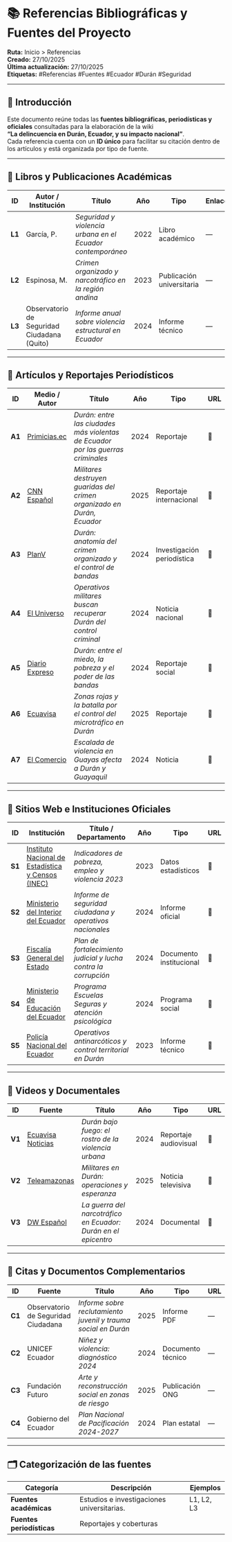 # 📚 Referencias Bibliográficas y Fuentes del Proyecto

**Ruta:** Inicio > Referencias  
**Creado:** 27/10/2025  
**Última actualización:** 27/10/2025  
**Etiquetas:** #Referencias #Fuentes #Ecuador #Durán #Seguridad  

---

## 🧾 Introducción

Este documento reúne todas las **fuentes bibliográficas, periodísticas y oficiales** consultadas para la elaboración de la wiki  
**“La delincuencia en Durán, Ecuador, y su impacto nacional”**.  
Cada referencia cuenta con un **ID único** para facilitar su citación dentro de los artículos y está organizada por tipo de fuente.

---

## 📖 Libros y Publicaciones Académicas

| ID | Autor / Institución | Título | Año | Tipo | Enlace |
|----|----------------------|---------|------|-------|--------|
| **L1** | García, P. | *Seguridad y violencia urbana en el Ecuador contemporáneo* | 2022 | Libro académico | — |
| **L2** | Espinosa, M. | *Crimen organizado y narcotráfico en la región andina* | 2023 | Publicación universitaria | — |
| **L3** | Observatorio de Seguridad Ciudadana (Quito) | *Informe anual sobre violencia estructural en Ecuador* | 2024 | Informe técnico | — |

---

## 📰 Artículos y Reportajes Periodísticos

| ID | Medio / Autor | Título | Año | Tipo | URL |
|----|----------------|--------|------|------|-----|
| **A1** | [Primicias.ec](https://www.primicias.ec/seguridad/canton-duran-guayas-ciudades-violentas-fraccionamiento-chone-killers-tasa-homicidios-92307/) | *Durán: entre las ciudades más violentas de Ecuador por las guerras criminales* | 2024 | Reportaje | 🔗 |
| **A2** | [CNN Español](https://cnnespanol.cnn.com/2025/03/06/latinoamerica/militares-destruyen-guaridas-delincuencia-crimen-duran-ecuador-orix/) | *Militares destruyen guaridas del crimen organizado en Durán, Ecuador* | 2025 | Reportaje internacional | 🔗 |
| **A3** | [PlanV](https://www.planv.com.ec/historias/crimen-organizado-duran-bandas-2024/) | *Durán: anatomía del crimen organizado y el control de bandas* | 2024 | Investigación periodística | 🔗 |
| **A4** | [El Universo](https://www.eluniverso.com/noticias/seguridad/operativos-militares-duran-2024-nota/) | *Operativos militares buscan recuperar Durán del control criminal* | 2024 | Noticia nacional | 🔗 |
| **A5** | [Diario Expreso](https://www.expreso.ec/actualidad/violencia-duran-bandas-2024-191624.html) | *Durán: entre el miedo, la pobreza y el poder de las bandas* | 2024 | Reportaje social | 🔗 |
| **A6** | [Ecuavisa](https://www.ecuavisa.com/noticias/seguridad/duran-zonas-rojas-violencia-2025-KF918624) | *Zonas rojas y la batalla por el control del microtráfico en Durán* | 2025 | Reportaje | 🔗 |
| **A7** | [El Comercio](https://www.elcomercio.com/actualidad/seguridad/guayas-violencia-escalada-duran-2024.html) | *Escalada de violencia en Guayas afecta a Durán y Guayaquil* | 2024 | Noticia | 🔗 |

---

## 🧠 Sitios Web e Instituciones Oficiales

| ID | Institución | Título / Departamento | Año | Tipo | URL |
|----|--------------|------------------------|------|------|-----|
| **S1** | [Instituto Nacional de Estadística y Censos (INEC)](https://www.ecuadorencifras.gob.ec/) | *Indicadores de pobreza, empleo y violencia 2023* | 2023 | Datos estadísticos | 🔗 |
| **S2** | [Ministerio del Interior del Ecuador](https://www.ministeriodelinterior.gob.ec/) | *Informe de seguridad ciudadana y operativos nacionales* | 2024 | Informe oficial | 🔗 |
| **S3** | [Fiscalía General del Estado](https://www.fiscalia.gob.ec/) | *Plan de fortalecimiento judicial y lucha contra la corrupción* | 2024 | Documento institucional | 🔗 |
| **S4** | [Ministerio de Educación del Ecuador](https://educacion.gob.ec/) | *Programa Escuelas Seguras y atención psicológica* | 2024 | Programa social | 🔗 |
| **S5** | [Policía Nacional del Ecuador](https://www.policia.gob.ec/) | *Operativos antinarcóticos y control territorial en Durán* | 2023 | Informe técnico | 🔗 |

---

## 🎥 Videos y Documentales

| ID | Fuente | Título | Año | Tipo | URL |
|----|---------|--------|------|------|-----|
| **V1** | [Ecuavisa Noticias](https://www.youtube.com/watch?v=bm4ZyE_duran2024) | *Durán bajo fuego: el rostro de la violencia urbana* | 2024 | Reportaje audiovisual | 🔗 |
| **V2** | [Teleamazonas](https://www.youtube.com/watch?v=DuránReportaje2025) | *Militares en Durán: operaciones y esperanza* | 2025 | Noticia televisiva | 🔗 |
| **V3** | [DW Español](https://www.youtube.com/watch?v=EcuadorDuránViolencia2024) | *La guerra del narcotráfico en Ecuador: Durán en el epicentro* | 2024 | Documental | 🔗 |

---

## 💬 Citas y Documentos Complementarios

| ID | Fuente | Título | Año | Tipo | URL |
|----|---------|--------|------|------|-----|
| **C1** | Observatorio de Seguridad Ciudadana | *Informe sobre reclutamiento juvenil y trauma social en Durán* | 2025 | Informe PDF | — |
| **C2** | UNICEF Ecuador | *Niñez y violencia: diagnóstico 2024* | 2024 | Documento técnico | — |
| **C3** | Fundación Futuro | *Arte y reconstrucción social en zonas de riesgo* | 2025 | Publicación ONG | — |
| **C4** | Gobierno del Ecuador | *Plan Nacional de Pacificación 2024-2027* | 2024 | Plan estatal | — |

---

## 🗂️ Categorización de las fuentes

| Categoría | Descripción | Ejemplos |
|------------|-------------|-----------|
| **Fuentes académicas** | Estudios e investigaciones universitarias. | L1, L2, L3 |
| **Fuentes periodísticas** | Reportajes y coberturas
